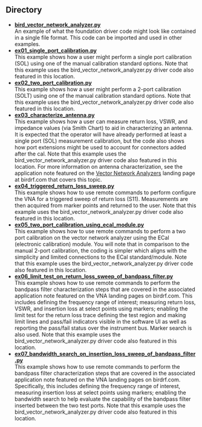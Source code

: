 ## Directory

* **[bird_vector_network_analyzer.py](./bird_vector_network_analyzer.py)**  
An example of what the foundation driver code might look like contained in a single file format. This code can be imported and used in other examples. 
* **[ex01_single_port_calibration.py](./ex01_single_port_calibration.py)**  
This example shows how a user might perform a single port calibration (SOL) using one of the manual calibration standard options. Note that this example uses the bird_vector_network_analyzer.py driver code also featured in this location.
* **[ex02_two_port_calibration.py](./ex02_two_port_calibration.py)**  
This example shows how a user might perform a 2-port calibration (SOLT) using one of the manual calibration standard options. Note that this example uses the bird_vector_network_analyzer.py driver code also featured in this location.
* **[ex03_characterize_antenna.py](./ex03_characterize_antenna.py)**  
This example shows how a user can measure return loss, VSWR, and impedance values (via Smith Chart) to aid in characterizing an antenna. It is expected that the operator will have already performed at least a single port (SOL) measurement calibration, but the code also shows how port extensions might be used to account for connectors added after the cal. Note that this example uses the bird_vector_network_analyzer.py driver code also featured in this location. For more information on antenna characterization, see the application note featured on the [Vector Network Analyzers](https://birdrf.com/Products/Analyzers/VNA.aspx) landing page at birdrf.com that covers this topic.
* **[ex04_triggered_return_loss_sweep.py](./ex04_triggered_return_loss_sweep.py)**  
This example shows how to use remote commands to perform configure the VNA for a triggered sweep of return loss (S11). Measurements are then acquired from marker points and returned to the user. Note that this example uses the bird_vector_network_analyzer.py driver code also featured in this location. 
* **[ex05_two_port_calibration_using_ecal_module.py](./ex05_two_port_calibration_using_ecal_module.py)**  
This example shows how to use remote commands to perform a two port calibration on the vector network analyzer using the ECal (electronic calibration) module. You will note that in comparison to the manual 2-port calibration, the coding is simpler which aligns with the simplicity and limited connections to the ECal standard/module. Note that this example uses the bird_vector_network_analyzer.py driver code also featured in this location. 
* **[ex06_limit_test_on_return_loss_sweep_of_bandpass_filter.py](./ex06_limit_test_on_return_loss_sweep_of_bandpass_filter.py)**  
This example shows how to use remote commands to perform the bandpass filter characterization steps that are covered in the associated application note featured on the VNA landing pages on birdrf.com. This includes defining the frequency range of interest; measuring return loss, VSWR, and insertion loss at select points using markers; enabling the limit test for the return loss trace defining the test region and making limit lines and pass/fail indicators visible in the software UI as well as reporting the pass/fail status over the instrument bus. Marker search is also used. Note that this example uses the bird_vector_network_analyzer.py driver code also featured in this location. 
* **[ex07_bandwidth_search_on_insertion_loss_sweep_of_bandpass_filter.py](./ex07_bandwidth_search_on_insertion_loss_sweep_of_bandpass_filter.py)**  
This example shows how to use remote commands to perform the bandpass filter characterization steps that are covered in the associated application note featured on the VNA landing pages on birdrf.com. Specifically, this includes defining the frequency range of interest, measuring insertion loss at select points using markers; enabling the bandwidth search to help evaluate the capability of the bandpass filter inserted between the two test ports. Note that this example uses the bird_vector_network_analyzer.py driver code also featured in this location. 
